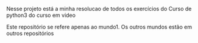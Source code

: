 Nesse projeto está a minha resolucao de todos os exercícios do Curso de python3 do curso em video

Este repositório se refere apenas ao mundo1. Os outros mundos estão em outros repositórios


